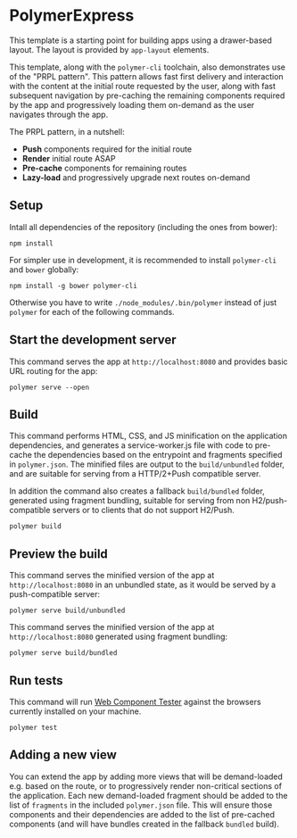 # PolymerExpress

This template is a starting point for building apps using a drawer-based layout.
The layout is provided by `app-layout` elements.

This template, along with the `polymer-cli` toolchain, also demonstrates use of the "PRPL pattern".
This pattern allows fast first delivery and interaction with the content at the initial route requested by the user, along with fast subsequent navigation by pre-caching the remaining components required by the app and progressively loading them on-demand as the user navigates through the app.

The PRPL pattern, in a nutshell:

* **Push** components required for the initial route
* **Render** initial route ASAP
* **Pre-cache** components for remaining routes
* **Lazy-load** and progressively upgrade next routes on-demand


## Setup

Intall all dependencies of the repository (including the ones from bower):

`npm install`

For simpler use in development, it is recommended to install `polymer-cli` and `bower` globally:

`npm install -g bower polymer-cli`

Otherwise you have to write `./node_modules/.bin/polymer` instead of just `polymer` for each of the following commands.


## Start the development server

This command serves the app at `http://localhost:8080` and provides basic URL routing for the app:

`polymer serve --open`


## Build

This command performs HTML, CSS, and JS minification on the application dependencies, and generates a service-worker.js file with code to pre-cache the dependencies based on the entrypoint and fragments specified in `polymer.json`.
The minified files are output to the `build/unbundled` folder, and are suitable for serving from a HTTP/2+Push compatible server.

In addition the command also creates a fallback `build/bundled` folder, generated using fragment bundling, suitable for serving from non H2/push-compatible servers or to clients that do not support H2/Push.

`polymer build`


## Preview the build

This command serves the minified version of the app at `http://localhost:8080` in an unbundled state, as it would be served by a push-compatible server:

`polymer serve build/unbundled`

This command serves the minified version of the app at `http://localhost:8080` generated using fragment bundling:

`polymer serve build/bundled`


## Run tests

This command will run [Web Component Tester](https://github.com/Polymer/web-component-tester) against the browsers currently installed on your machine.

`polymer test`


## Adding a new view

You can extend the app by adding more views that will be demand-loaded e.g. based on the route, or to progressively render non-critical sections of the application.
Each new demand-loaded fragment should be added to the list of `fragments` in the included `polymer.json` file.
This will ensure those components and their dependencies are added to the list of pre-cached components (and will have bundles created in the fallback `bundled` build).
